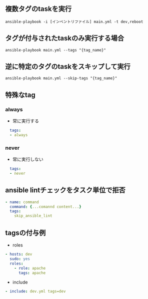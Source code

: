 ## 複数タグのtaskを実行
```
ansible-playbook -i [インベントリファイル] main.yml -t dev,reboot
```

## タグが付与されたtaskのみ実行する場合
```
ansible-playbook main.yml --tags "{tag_name}"
```

## 逆に特定のタグのtaskをスキップして実行
```
ansible-playbook main.yml --skip-tags "{tag_name}"
```

## 特殊なtag
### always
- 常に実行する
```yml
  tags:
  - always
```
### never
- 常に実行しない
```yml
  tags:
  - never
```

## ansible lintチェックをタスク単位で拒否
```yml
- name: command
  command: {...comannd content...}
  tags:
    skip_ansible_lint
```

## tagsの付与例
- roles
```yml
- hosts: dev
  sudo: yes
  roles:
    - role: apache
      tags: apache
```
- include
```yml
- include: dev.yml tags=dev
```

